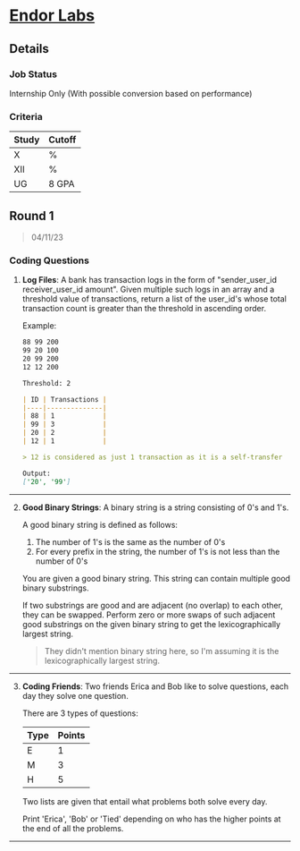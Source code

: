 # [Endor Labs](https://www.endorlabs.com/)

## Details

### Job Status

Internship Only (With possible conversion based on performance)

### Criteria

| Study | Cutoff |
|-------|--------|
| X     | %      |
| XII   | %      |
| UG    | 8 GPA  |

[comment]: # (Any other details go under this. This is a comment)


[comment]: # (Details about the rounds go under this comment.)

## Round 1

> 04/11/23

[comment]: # (Summary of the sections and experience below this comment.)

### Coding Questions

1. **Log Files**: A bank has transaction logs in the form of "sender_user_id receiver_user_id amount". Given multiple such logs in an array and a threshold value of transactions, return a list of the user_id's whose total transaction count is greater than the threshold in ascending order.

    Example:
    ```md
    88 99 200
    99 20 100
    20 99 200
    12 12 200

    Threshold: 2

    | ID | Transactions |
    |----|--------------|
    | 88 | 1            |
    | 99 | 3            |
    | 20 | 2            |
    | 12 | 1            |

    > 12 is considered as just 1 transaction as it is a self-transfer
    
    Output:
    ['20', '99']
    ```

[comment]: # (Add any resources or links or code to this question under this comment.)

---

2. **Good Binary Strings**: A binary string is a string consisting of 0's and 1's.

    A good binary string is defined as follows:

    1. The number of 1's is the same as the number of 0's
    2. For every prefix in the string, the number of 1's is not less than the number of 0's

    You are given a good binary string. This string can contain multiple good binary substrings.

    If two substrings are good and are adjacent (no overlap) to each other, they can be swapped. Perform zero or more swaps of such adjacent good substrings on the given binary string to get the lexicographically largest string.

    > They didn't mention binary string here, so I'm assuming it is the lexicographically largest string.

[comment]: # (Add any resources or links or code to this question under this comment.)

---

3. **Coding Friends**: Two friends Erica and Bob like to solve questions, each day they solve one question.

    There are 3 types of questions:

    | Type | Points |
    |------|--------|
    | E    | 1      |
    | M    | 3      |
    | H    | 5      |

    Two lists are given that entail what problems both solve every day.

    Print 'Erica', 'Bob' or 'Tied' depending on who has the higher points at the end of all the problems.

[comment]: # (Add any resources or links or code to this question under this comment.)

---
